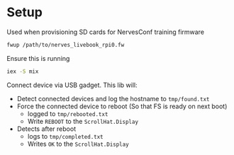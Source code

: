 # Setup

Used when provisioning SD cards for NervesConf training firmware

```sh
fwup /path/to/nerves_livebook_rpi0.fw
```

Ensure this is running

```sh
iex -S mix
```

Connect device via USB gadget. This lib will:

* Detect connected devices and log the hostname to `tmp/found.txt`
* Force the connected device to reboot (So that FS is ready on next boot)
  * logged to `tmp/rebooted.txt`
  * Write `REBOOT` to the `ScrollHat.Display`
* Detects after reboot
  * logs to `tmp/completed.txt`
  * Writes `OK` to the `ScrollHat.Display`
